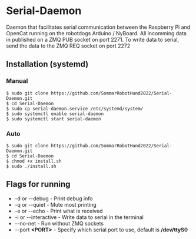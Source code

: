 # Serial-Daemon

Daemon that facilitates serial communication between the Raspberry Pi and OpenCat running on the robotdogs Arduino / NyBoard.
All incomming data in published on a ZMQ PUB socket on port 2271.
To write data to serial, send the data to the ZMQ REQ socket on port 2272

## Installation (systemd)
### Manual
```
$ sudo git clone https://github.com/SommarRobotHund2022/Serial-Daemon.git
$ cd Serial-Daemon
$ sudo cp serial-daemon.service /etc/systemd/system/
$ sudo systemctl enable serial-daemon
$ sudo systemctl start serial-daemon
```
### Auto
```
$ sudo git clone https://github.com/SommarRobotHund2022/Serial-Daemon.git
$ cd Serial-Daemon
$ chmod +x install.sh
$ sudo ./install.sh
```

## Flags for running
* -d or --debug       - Print debug info
* -q or --quiet       - Mute most printing
* -e or --echo        - Print what is received
* -i or --interactive - Write data to serial in the terminal
* --no-net            - Run without ZMQ sockets
* --port **\<PORT\>**     - Specify which serial port to use, default is **/dev/ttyS0**
